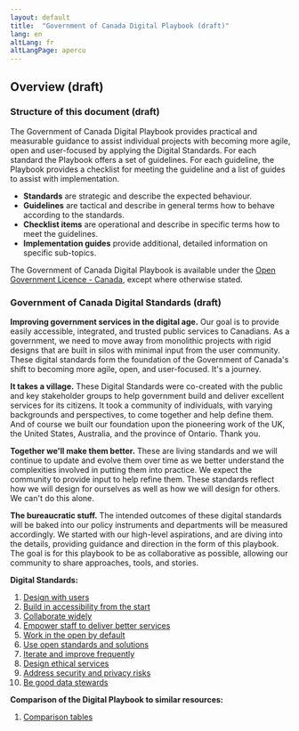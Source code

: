 ```yaml
---
layout: default
title:  "Government of Canada Digital Playbook (draft)"
lang: en
altLang: fr
altLangPage: apercu
---
```


## Overview (draft)

### Structure of this document (draft)

The Government of Canada Digital Playbook provides practical and measurable guidance to assist individual projects with becoming more agile, open and user-focused by applying the Digital Standards. For each standard the Playbook offers a set of guidelines. For each guideline, the Playbook provides a checklist for meeting the guideline and a list of guides to assist with implementation.

- **Standards** are strategic and describe the expected behaviour.
- **Guidelines** are tactical and describe in general terms how to behave according to the standards.
- **Checklist items** are operational and describe in specific terms how to meet the guidelines.
- **Implementation guides** provide additional, detailed information on specific sub-topics.

The Government of Canada Digital Playbook is available under the [Open Government Licence - Canada](http://open.canada.ca/en/open-government-licence-canada), except where otherwise stated.

### Government of Canada Digital Standards (draft)

**Improving government services in the digital age.** Our goal is to provide easily accessible, integrated, and trusted public services to Canadians. As a government, we need to move away from monolithic projects with rigid designs that are built in silos with minimal input from the user community. These digital standards form the foundation of the Government of Canada's shift to becoming more agile, open, and user-focused. It's a journey.

**It takes a village.** These Digital Standards were co-created with the public and key stakeholder groups to help government build and deliver excellent services for its citizens. It took a community of individuals, with varying backgrounds and perspectives, to come together and help define them. And of course we built our foundation upon the pioneering work of the UK, the United States, Australia, and the province of Ontario. Thank you.

**Together we'll make them better.** These are living standards and we will continue to update and evolve them over time as we better understand the complexities involved in putting them into practice. We expect the community to provide input to help refine them. These standards reflect how we will design for ourselves as well as how we will design for others. We can't do this alone.

**The bureaucratic stuff.** The intended outcomes of these digital standards will be baked into our policy instruments and departments will be measured accordingly. We started with our high-level aspirations, and are diving into the details, providing guidance and direction in the form of this playbook. The goal is for this playbook to be as collaborative as possible, allowing our community to share approaches, tools, and stories.

**Digital Standards:**

1. [Design with users](1-design-with-users.md)
1. [Build in accessibility from the start](2-build-in-accessibility-from-start.md)
1. [Collaborate widely](3-collaborate-widely.md)
1. [Empower staff to deliver better services](4-empower-staff-deliver-better-services.md)
1. [Work in the open by default](5-work-in-open-by-default.md)
1. [Use open standards and solutions](6-use-open-standards-solutions.md)
1. [Iterate and improve frequently](7-iterate-improve-frequently.md)
1. [Design ethical services](8-design-ethical-services.md)
1. [Address security and privacy risks](9-address-security-privacy-risks.md)
1. [Be good data stewards](10-be-good-data-stewards.md)

**Comparison of the Digital Playbook to similar resources:**

1. [Comparison tables](comparison-tables.md)
